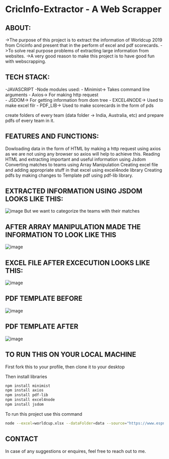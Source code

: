# CricInfo-Extractor - A Web Scrapper

## ABOUT:
->The purpose of this project is to extract the information of Worldcup 2019 from Cricinfo
  and present that in the perform of excel and pdf scorecards.
->To solve real purpose problems of extracting large information from websites.
->A very good reason to make this project is to have good fun with webscrapping.

## TECH STACK:
-JAVASCRIPT
-Node modules used:
    -  Minimist-> Takes command line arguments
    -  Axios-> For making http request <br>
    -  JSDOM-> For getting information from dom tree
    -  EXCEL4NODE-> Used to make excel filr
    -  PDF_LIB-> Used to make scorecards in the form of pds



create folders of every team (data folder -> India, Australia, etc) and prepare pdfs of every team in it.

 ## FEATURES AND FUNCTIONS:
 Dowloading data in the form of HTML by making a http request using axios as we are not using any browser so axios will help to achieve this.
 Reading HTML and extracting important and useful information using Jsdom
 Converting matches to teams using Array Manipulation
 Creating excel file and adding appropriate stuff in that excel using excel4node library
 Creating pdfs by making changes to Template pdf using pdf-lib library.
 
 ## EXTRACTED INFORMATION USING JSDOM LOOKS LIKE THIS:
 ![image](https://user-images.githubusercontent.com/56155933/136846517-4868ec6f-c2e8-4d4d-ab57-e521b14d52ae.png)
  But we want to categorize the teams with their matches

 ## AFTER ARRAY MANIPULATION MADE THE INFORMATION TO LOOK LIKE THIS
 ![image](https://user-images.githubusercontent.com/56155933/136846870-c12ba320-2e6e-4963-8af0-fae193a22782.png)

 ## EXCEL FILE AFTER EXCECUTION LOOKS LIKE THIS:
 ![image](https://user-images.githubusercontent.com/56155933/136847359-6af18246-4a75-4a43-b930-bcbf284d20ab.png)


 ## PDF TEMPLATE BEFORE 
 ![image](https://user-images.githubusercontent.com/56155933/136847014-6c8f3b18-1b7e-45b9-8eeb-72b313d2fd78.png)
 


 ## PDF TEMPLATE AFTER
 ![image](https://user-images.githubusercontent.com/56155933/136847566-9a464689-ad39-4582-8784-7045c4d9987f.png)

 ## TO RUN THIS ON YOUR LOCAL MACHINE
   First fork this to your profile, then clone it to your desktop
   
   Then install libraries 
   ```bash
  npm install minimist
  npm install axios
  npm install pdf-lib
  npm install excel4node
  npm install jsdom
  
  ```
  
  To run this project use this command
  
  ```bash
  node --excel=worldcup.xlsx --dataFolder=data --source="https://www.espncricinfo.com/series/icc-cricket-world-cup-2019-1144415/match-results"
 ```

 ## CONTACT
 In case of any suggestions or enquires, feel free to reach out to me.
